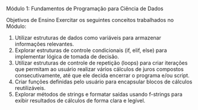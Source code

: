 Módulo 1: Fundamentos de Programação para Ciência de Dados

Objetivos de Ensino
Exercitar os seguintes conceitos trabalhados no Módulo:

1. Utilizar estruturas de dados como variáveis para armazenar informações relevantes.
2. Explorar estruturas de controle condicionais (if, elif, else) para implementar lógica de tomada de decisão.
3. Utilizar estruturas de controle de repetição (loops) para criar iterações que permitam ao usuário realizar vários cálculos de juros compostos consecutivamente, até que ele decida encerrar o programa e/ou script.
4. Criar funções definidas pelo usuário para encapsular blocos de cálculos reutilizáveis.
5. Explorar métodos de strings e formatar saídas usando f-strings para exibir resultados de cálculos de forma clara e legível.
